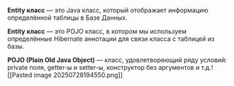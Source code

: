 **Entity класс** — это Java класс, который отображает информацию определённой таблицы в Базе Данных.

**Entity класс** — это POJO класс, в котором мы используем определённые Hibernate аннотации для связи класса с таблицей из базы.

**POJO (Plain Old Java Object)** — класс, удовлетворяющий ряду условий:  
private поля, getter-ы и setter-ы, конструктор без аргументов и т.д.![[Pasted image 20250728194550.png]]